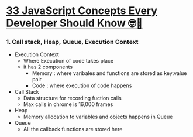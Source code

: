 # [33 JavaScript Concepts Every Developer Should Know 🤓️💯️](https://dev.to/eludadev/33-javascript-concepts-every-beginner-should-know-with-tutorials-4kao#1-call-stack)


### 1. Call stack, Heap, Queue, Execution Context
 - Execution Context
   - Where Execution of code takes place
   - it has 2 components
     - Memory : where varibales and functions are stored as key:value pair
     - Code : where execution of code happens
 - Call Stack
   - Data structure for recording fuction calls
   - Max calls in chrome is 16,000 frames
 - Heap
   - Memory allocation to variables and objects happens in Queue
 - Queue
   - All the callback functions are stored here
